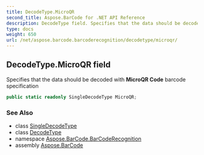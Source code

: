 ```yaml
---
title: DecodeType.MicroQR
second_title: Aspose.BarCode for .NET API Reference
description: DecodeType field. Specifies that the data should be decoded with MicroQR Code barcode specification
type: docs
weight: 650
url: /net/aspose.barcode.barcoderecognition/decodetype/microqr/
---
```

## DecodeType.MicroQR field

Specifies that the data should be decoded with **MicroQR Code** barcode specification

```csharp
public static readonly SingleDecodeType MicroQR;
```

### See Also

* class [SingleDecodeType](../../singledecodetype/)
* class [DecodeType](../)
* namespace [Aspose.BarCode.BarCodeRecognition](../../decodetype/)
* assembly [Aspose.BarCode](../../../)


